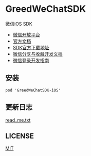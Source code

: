 # GreedWeChatSDK

微信iOS SDK 

* [微信开放平台](https://open.weixin.qq.com/)
* [官方文档](https://open.weixin.qq.com/cgi-bin/showdocument?action=dir_list&t=resource/res_list&verify=1&id=1417694084&token=&lang=zh_CN)
* [SDK官方下载地址](https://open.weixin.qq.com/cgi-bin/showdocument?action=dir_list&t=resource/res_list&verify=1&id=open1419319164&token=&lang=zh_CN)
* [微信分享与收藏开发文档](https://open.weixin.qq.com/cgi-bin/showdocument?action=dir_list&t=resource/res_list&verify=1&id=open1419317332&token=&lang=zh_CN)
* [微信登录开发指南](https://open.weixin.qq.com/cgi-bin/showdocument?action=dir_list&t=resource/res_list&verify=1&id=open1419317851&token=&lang=zh_CN)

## 安装

```
pod 'GreedWeChatSDK-iOS'
```

## 更新日志

[read_me.txt](read_me.txt)

## LICENSE

[MIT](LICENSE)
